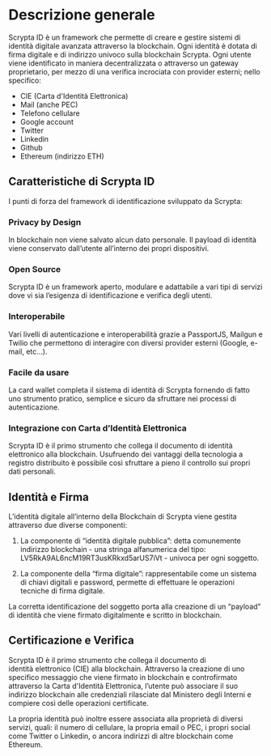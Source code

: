 # Descrizione generale
Scrypta ID è un framework che permette di creare e gestire sistemi di identità digitale avanzata attraverso la blockchain. Ogni identità è dotata di firma digitale e di indirizzo univoco sulla blockchain Scrypta. Ogni utente viene identificato in maniera decentralizzata o attraverso un gateway proprietario, per mezzo di una verifica incrociata con provider esterni; nello specifico:

- CIE (Carta d'Identità Elettronica)
- Mail (anche PEC)
- Telefono cellulare
- Google account
- Twitter
- Linkedin
- Github
- Ethereum (indirizzo ETH)

## Caratteristiche di Scrypta ID
I punti di forza del framework di identificazione sviluppato da Scrypta:

### Privacy by Design
In blockchain non viene salvato alcun dato personale. Il payload di identità viene conservato dall’utente all’interno dei propri dispositivi.

### Open Source
Scrypta ID è un framework aperto, modulare e adattabile a vari tipi di servizi dove vi sia l’esigenza di identificazione e verifica degli utenti.

### Interoperabile
Vari livelli di autenticazione e interoperabilità grazie a PassportJS, Mailgun e Twilio che permettono di interagire con diversi provider esterni (Google, e-mail, etc…).

### Facile da usare
La card wallet completa il sistema di identità di Scrypta fornendo di fatto uno strumento pratico, semplice e sicuro da sfruttare nei processi di autenticazione.

### Integrazione con Carta d’Identità Elettronica
Scrypta ID è il primo strumento che collega il documento di identità elettronico alla blockchain. Usufruendo dei vantaggi della tecnologia a registro distribuito è possibile così sfruttare a pieno il controllo sui propri dati personali.

## Identità e Firma
L’identità digitale all’interno della Blockchain di Scrypta viene gestita attraverso due diverse componenti: 

1. La componente di “identità digitale pubblica”: detta comunemente indirizzo blockchain - una stringa alfanumerica del tipo: LV5RkA9AL6ncM19RT3usKRkxd5arUS7iVt - univoca per ogni soggetto.

2. La componente della “firma digitale”: rappresentabile come un sistema di chiavi digitali e password, permette di effettuare le operazioni tecniche di firma digitale.

La corretta identificazione del soggetto porta alla creazione di un “payload” di identità che viene firmato digitalmente e scritto in blockchain.

## Certificazione e Verifica

Scrypta ID è il primo strumento che collega il documento di identità elettronico (CIE) alla blockchain. Attraverso la creazione di uno specifico messaggio che viene firmato in blockchain e controfirmato attraverso la Carta d'Identità Elettronica, l’utente può associare il suo indirizzo blockchain alle credenziali rilasciate dal Ministero degli Interni e compiere così delle operazioni certificate.

La propria identità può inoltre essere associata alla proprietà di diversi servizi, quali: il numero di cellulare, la propria email o PEC, i propri social come Twitter o Linkedin, o ancora indirizzi di altre blockchain come Ethereum.